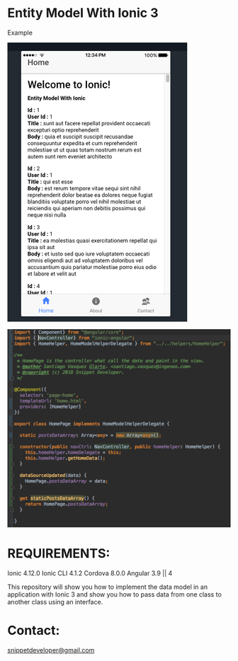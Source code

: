 # Entity Model With Ionic 3

Example

![alt text](https://github.com/santiagovasquez/entity-model-with-ionic-3/blob/master/src/assets/imgs/result.png)

![alt text](https://github.com/santiagovasquez/entity-model-with-ionic-3/blob/master/src/assets/imgs/code.png)

# REQUIREMENTS:
Ionic 4.12.0
Ionic CLI 4.1.2
Cordova 8.0.0
Angular 3.9 || 4


This repository will show you how to implement the data model in an application with Ionic 3 and show you how to pass data from one class to another class using an interface.

# Contact: 
snippetdeveloper@gmail.com

